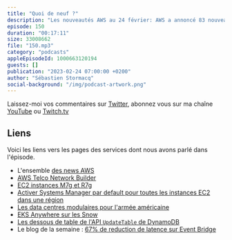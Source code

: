 ```yaml
---
title: "Quoi de neuf ?"
description: "Les nouveautés AWS au 24 février: AWS a annoncé 83 nouveautés ces derniers 15 jours. J'en ai retenu 7 pour partager avec vous. Dans ma revue biaisée de ces news, j'ai retenu un nouveau service pour les telco, des nouvelles instances EC2 basées sur Graviton3 — le silicon AWS Arm —, une nouvelle option pour gérer vos instances avec Systems Manager. Il y a aussi une nouvelle possibilité pour déployer vos pod kubernetes. Et puis nous parlerons d'améliorations apportées aux APIs de DynamoDB et de Eventbridge qui vous donnent un bénéfice immédiat, sans que vous n'ayez rien à changer de votre côté."
episode: 150
duration: "00:17:11"
size: 33008662
file: "150.mp3"
category: "podcasts"
appleEpisodeId: 1000663120194
guests: []
publication: "2023-02-24 07:00:00 +0200"
author: "Sébastien Stormacq"
social-background: "/img/podcast-artwork.png"
---
```


Laissez-moi vos commentaires sur [Twitter](https://twitter.com/sebsto), abonnez vous sur ma chaîne [YouTube](https://www.youtube.com/sebsto) ou [Twitch.tv](https://www.twitch.tv/sebAWS)

## Liens

Voici les liens vers les pages des services dont nous avons parlé dans l'épisode.

- L'ensemble [des news AWS](https://aws.amazon.com/about-aws/whats-new/2023/)
- [AWS Telco Network Builder](https://aws.amazon.com/blogs/aws/new-aws-telco-network-builder-deploy-and-manage-telco-networks/)
- [EC2 instances M7g et R7g](https://aws.amazon.com/blogs/aws/new-graviton3-based-general-purpose-m7g-and-memory-optimized-r7g-amazon-ec2-instances/)
- [Activer Systems Manager par default pour toutes les instances EC2 dans une région](https://aws.amazon.com/about-aws/whats-new/2023/02/enable-aws-systems-manager-default-all-ec2-instances-account/)
- [Les data centres modulaires pour l'armée américaine](https://aws.amazon.com/about-aws/whats-new/2023/02/aws-modular-data-center-mdc-us-department-defense-customers/)
- [EKS Anywhere sur les Snow](https://aws.amazon.com/about-aws/whats-new/2023/02/aws-modular-data-center-mdc-us-department-defense-customers/)
- [Les dessous de table de l'API `UpdateTable` de DynamoDB](https://aws.amazon.com/blogs/aws/behind-the-scenes-at-aws-dynamodb-updatetable-speedup/)
- Le blog de la semaine : [67% de reduction de latence sur Event Bridge](https://medium.com/postnl-engineering/improved-eventbridge-latency-opens-up-new-use-cases-at-postnl-910fdf6b5dde)